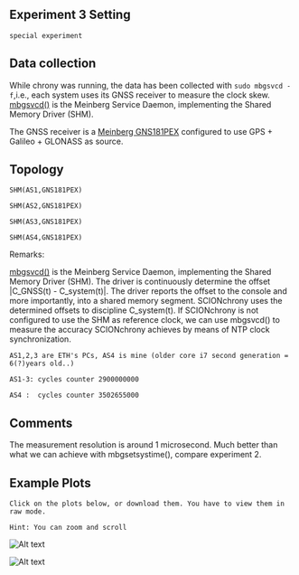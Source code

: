 ## Experiment 3 Setting
```special experiment```

## Data collection
While chrony was running, the data has been collected with
```sudo mbgsvcd -f```,i.e., each system uses its GNSS receiver to measure the clock skew. [mbgsvcd()](https://kb.meinbergglobal.com/kb/driver_software/command_line_tools_mbgtools#mbgsvcd) is the Meinberg Service Daemon, implementing the Shared Memory Driver (SHM).

The GNSS receiver is a [Meinberg GNS181PEX](https://www.meinbergglobal.com/english/products/pci-express-gps-glonass-galileo-beidou-clock.htm) configured to use GPS + Galileo + GLONASS as source.


## Topology

```SHM(AS1,GNS181PEX)```

```SHM(AS2,GNS181PEX)```

```SHM(AS3,GNS181PEX)```

```SHM(AS4,GNS181PEX)```


Remarks:

[mbgsvcd()](https://kb.meinbergglobal.com/kb/driver_software/command_line_tools_mbgtools#mbgsvcd) is the Meinberg Service Daemon, implementing the Shared Memory Driver (SHM). The driver is continuously determine the offset |C_GNSS(t) - C_system(t)|. The driver reports the offset to the console and more importantly, into a shared memory segment. SCIONchrony uses the determined offsets to discipline C_system(t). If SCIONchrony is not configured to use the SHM as reference clock, we can use mbgsvcd() to measure the accuracy SCIONchrony achieves by means of NTP clock synchronization.

```AS1,2,3 are ETH's PCs, AS4 is mine (older core i7 second generation = 6(?)years old..)```

```AS1-3: cycles counter 2900000000```

```AS4 :  cycles counter 3502655000```

## Comments
The measurement resolution is around 1 microsecond. Much better than what we can achieve with mbgsetsystime(), compare experiment 2.


## Example Plots
```Click on the plots below, or download them. You have to view them in raw mode.```

```Hint: You can zoom and scroll```


![Alt text](Experiment3.svg?raw=true "Complete Experiment")

![Alt text](Experiment3Details.svg?raw=true "Details")

